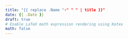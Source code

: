 ```yaml
---
title: "{{ replace .Name "-" " " | title }}"
date: {{ .Date }}
draft: true
# Enable LaTeX math expression rendering using Katex
math: false
---
```


